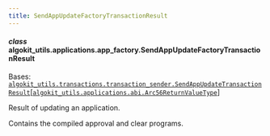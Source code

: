 ```yaml
---
title: SendAppUpdateFactoryTransactionResult
---
```


#### _class_ algokit_utils.applications.app_factory.SendAppUpdateFactoryTransactionResult

Bases: [`algokit_utils.transactions.transaction_sender.SendAppUpdateTransactionResult`](/reference/algokit-utils-py/api/docs/markdown/autoapi/algokit_utils/transactions/transaction_sender/sendappupdatetransactionresult/#algokit_utils.transactions.transaction_sender.SendAppUpdateTransactionResult)[[`algokit_utils.applications.abi.Arc56ReturnValueType`](/reference/algokit-utils-py/api/docs/markdown/autoapi/algokit_utils/applications/abi/#algokit_utils.applications.abi.Arc56ReturnValueType)]

Result of updating an application.

Contains the compiled approval and clear programs.
